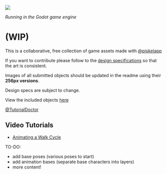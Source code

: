 ![](example.png)

*Running in the Godot game engine*

# (WIP)
This is a collaborative, free collection of game assets made with [@piskelapp](https://twitter.com/piskelapp)

If you want to contribute please follow to the [design specifications](design_specs.md) so that the art is consistent.

Images of all submitted objects should be updated in the readme using their **256px versions**.

Design specs are subject to change.

View the included objects [here](https://github.com/TutorialDoctor/Piskel-Art/blob/master/objects.md)

[@TutorialDoctor](https://twitter.com/TutorialDoctor)

## Video Tutorials
- [Animating a Walk Cycle](https://www.youtube.com/watch?v=Np0oAZyBd0k)

TO-DO:

  - add base poses (various poses to start)
  - add animation bases (separate base characters into layers)
  - more content!
